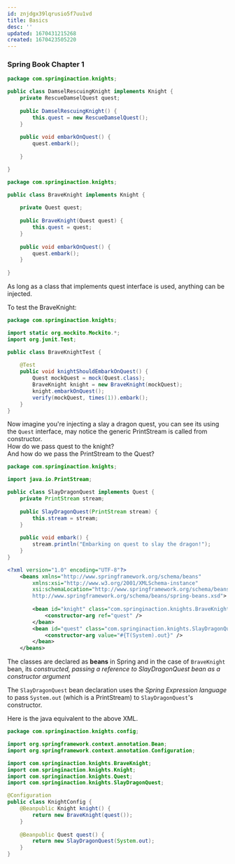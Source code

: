 ```yaml
---
id: znjdgx39lqrusio5f7uu1vd
title: Basics
desc: ''
updated: 1670431215268
created: 1670423505220
---
```

### Spring Book Chapter 1

```Java
package com.springinaction.knights;

public class DamselRescuingKnight implements Knight {
    private RescueDamselQuest quest;
    
    public DamselRescuingKnight() {
        this.quest = new RescueDamselQuest();
    }
        
    public void embarkOnQuest() {
        quest.embark();
        
    }

}

package com.springinaction.knights;

public class BraveKnight implements Knight {
    
    private Quest quest;
    
    public BraveKnight(Quest quest) {
        this.quest = quest;
    }
    
    public void embarkOnQuest() {
        quest.embark();
    }
    
}
```
As long as a class that implements quest interface is used, anything can be injected.

To test the BraveKnight:
```Java
package com.springinaction.knights;

import static org.mockito.Mockito.*;
import org.junit.Test;

public class BraveKnightTest {
    
    @Test
    public void knightShouldEmbarkOnQuest() {
        Quest mockQuest = mock(Quest.class);
        BraveKnight knight = new BraveKnight(mockQuest);
        knight.embarkOnQuest();
        verify(mockQuest, times(1)).embark();
    }
}
```

Now imagine you're injecting a slay a dragon quest, you can see its using the `Quest` interface, may notice the generic PrintStream is called from constructor. 
<br>How do we pass quest to the knight? 
<br>And how do we pass the PrintStream to the Quest?

```java
package com.springinaction.knights;

import java.io.PrintStream;

public class SlayDragonQuest implements Quest {
    private PrintStream stream;
    
    public SlayDragonQuest(PrintStream stream) {
        this.stream = stream;
    }
    
    public void embark() {
        stream.println("Embarking on quest to slay the dragon!");
    }
}
```

```XML
<?xml version="1.0" encoding="UTF-8"?>
    <beans xmlns="http://www.springframework.org/schema/beans"
        xmlns:xsi="http://www.w3.org/2001/XMLSchema-instance" 
        xsi:schemaLocation="http://www.springframework.org/schema/beans
        http://www.springframework.org/schema/beans/spring-beans.xsd">
        
        <bean id="knight" class="com.springinaction.knights.BraveKnight">
            <constructor-arg ref="quest" />
        </bean>
        <bean id="quest" class="com.springinaction.knights.SlayDragonQuest">
            <constructor-arg value="#{T(System).out}" />
        </bean>
    </beans>
```
The classes are declared as **beans** in Spring and in the case of `BraveKnight` bean, its *constructed, passing a reference to SlayDragonQuest bean as a constructor argument*

The `SlayDragonQuest` bean declaration uses the *Spring Expression language* to pass `System.out` (which is a PrintStream) to `SlayDragonQuest`'s constructor.

Here is the java equivalent to the above XML.

```java
package com.springinaction.knights.config;

import org.springframework.context.annotation.Bean;
import org.springframework.context.annotation.Configuration;

import com.springinaction.knights.BraveKnight;
import com.springinaction.knights.Knight;
import com.springinaction.knights.Quest;
import com.springinaction.knights.SlayDragonQuest;

@Configuration
public class KnightConfig {
    @Beanpublic Knight knight() {
        return new BraveKnight(quest());
    }
    
    @Beanpublic Quest quest() {
        return new SlayDragonQuest(System.out);
    }
}
```